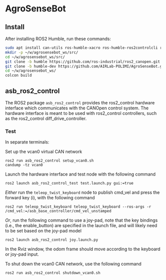 # AgroSenseBot

## Install
After installing ROS2 Humble, run these commands:
```bash
sudo apt install can-utils ros-humble-xacro ros-humble-ros2controlcli ros-humble-ros2-controllers-test-nodes ros-humble-diff-drive-controller ros-humble-joint-state-broadcaster
mkdir -p ~/w/agrosensebot_ws/src/
cd ~/w/agrosensebot_ws/src/
git clone -b humble https://github.com/ros-industrial/ros2_canopen.git
git clone -b humble-dev https://github.com/AIRLab-POLIMI/AgroSenseBot.git
cd ~/w/agrosensebot_ws/
colcon build
```

## asb_ros2_control
The ROS2 package `asb_ros2_control` provides the ros2_control hardware interface which communicates with the CANOpen control system.
The hardware interface is meant to be used with ros2_control controllers, such as the ros2_control diff_drive_controller.


### Test

In separate terminals:

Set up the vcan0 virtual CAN network
```shell
ros2 run asb_ros2_control setup_vcan0.sh
candump -tz vcan0
```

Launch the hardware interface and test node with the following command
```shell
ros2 launch asb_ros2_control_test test.launch.py gui:=true
```

*Either* run the `teleop_twist_keyboard` node to publish cmd_vel and press the forward key (i), with the following command
```shell
ros2 run teleop_twist_keyboard teleop_twist_keyboard --ros-args -r /cmd_vel:=/asb_base_controller/cmd_vel_unstamped
```
*Or*, run the following command to use a joy-pad, note that the key bindings (i.e., the enable_button) are specified in the launch file, and will likely need to be set based on the joy-pad model
```shell
ros2 launch asb_ros2_control joy.launch.py
```

In the Rviz window, the odom frame should move according to the keyboard or joy-pad input.

To shut down the vcan0 CAN network, use the following command
```shell
ros2 run asb_ros2_control shutdown_vcan0.sh
```